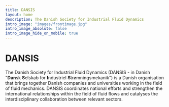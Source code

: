 ```yaml
---
title: DANSIS
layout: home
description: The Danish Society for Industrial Fluid Dynamics
intro_image: "images/frontimage.jpg"
intro_image_absolute: false
intro_image_hide_on_mobile: true
---
```


# DANSIS

The Danish Society for Industrial Fluid Dynamics (DANSIS - in Danish "**Dan**sk **S**elskab for **I**ndustriel **S**trømningsmekanik") is a Danish organisation that brings together Danish companies and universities working in the field of fluid mechanics. DANSIS coordinates national efforts and strengthen the international relationships within the field of fluid flows and catalyses the interdisciplinary collaboration between relevant sectors.
